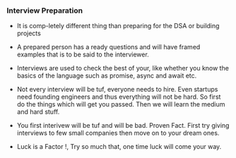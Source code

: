 ### Interview Preparation

-   It is comp-letely different thing than preparing for the DSA or building projects

-   A prepared person has a ready questions and will have framed examples that is to be said to the interviewer.

-   Interviews are used to check the best of your, like whether you know the basics of the language such as promise, async and await etc.

-   Not every interview will be tuf, everyone needs to hire. Even startups need founding engineers and thus everything will not be hard. So first do the things which will get you passed. Then we will learn the medium and hard stuff.

-   You first interivew will be tuf and will be bad. Proven Fact. First try giving interviews to few small companies then move on to your dream ones.

-   Luck is a Factor !, Try so much that, one time luck will come your way.
